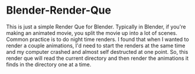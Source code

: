 # Blender-Render-Que
This is just a simple Render Que for Blender. Typically in Blender, if you're making an animated movie, you split the movie up into a lot of scenes. Common practice is to do night time renders. I found that when I wanted to render a couple animations, I'd need to start the renders at the same time and my computer crashed and almost self destructed at one point. So, this render que will read the current directory and then render the animations it finds in the directory one at a time. 
